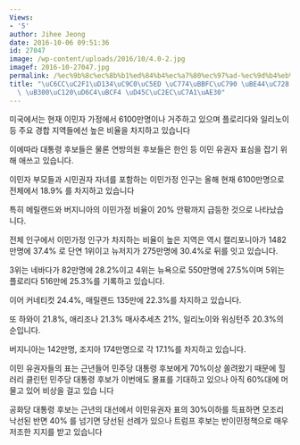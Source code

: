 ```yaml
---
Views:
- '5'
author: Jihee Jeong
date: 2016-10-06 09:51:36
id: 27047
image: /wp-content/uploads/2016/10/4.0-2.jpg
imagef: 2016-10-27047.jpg
permalink: /%ec%9b%8c%ec%8b%b1%ed%84%b4%ec%a7%80%ec%97%ad-%ec%9d%b4%eb%af%bc%ec%9e%90-%eb%b9%84%ec%9c%a8-%eb%86%92%ec%95%84-%eb%8c%80%ec%84%a0%ed%9b%84%eb%b3%b4-%ed%91%9c%ec%8b%ac%ec%9e%a1%ea%b8%b0/
title: "\uC6CC\uC2F1\uD134\uC9C0\uC5ED \uC774\uBBFC\uC790 \uBE44\uC728 \uB192\uC544\
  \ \uB300\uC120\uD6C4\uBCF4 \uD45C\uC2EC\uC7A1\uAE30"
---
```


미국에서는 현재 이민자 가정에서 6100만명이나 거주하고 있으며 플로리다와 일리노이 등 주요 경합 지역들에선 높은 비율을 차지하고 있습니다

이에따라 대통령 후보들은 물론 연방의원 후보들은 한인 등 이민 유권자 표심을 잡기 위해 애쓰고 있습니다.

이민자 부모들과 시민권자 자녀를 포함하는 이민가정 인구는 올해 현재 6100만명으로 전체에서 18.9% 를 차지하고 있습니다

특히 메릴랜드와 버지니아의 이민가정 비율이 20% 안팎까지 급등한 것으로 나타났습니다. 

전체 인구에서 이민가정 인구가 차지하는 비율이 높은 지역은 역시 캘리포니아가 1482만명에 37.4% 로 단연 1위이고 뉴저지가 275만명에 30.4%로 뒤를 잇고 있습니다.

3위는 네바다가 82만명에 28.2%이고 4위는 뉴욕으로 550만명에 27.5%이며 5위는 플로리다 516만에 25.3%를 기록하고 있습니다. 

이어 커네티컷 24.4%, 매릴랜드 135만에 22.3%를 차지하고 있습니다. 

또 하와이 21.8%, 애리조나 21.3% 매사추세츠 21%, 일리노이와 워싱턴주 20.3%의 순입니다. 

버지니아는 142만명, 조지아 174만명으로 각 17.1%를 차지하고 있습니다.

이민 유권자들의 표는 근년들어 민주당 대통령 후보에게 70%이상 쏠려왔기 때문에 힐러리 클린턴 민주당 대통령 후보가 이번에도 몰표를 기대하고 있으나 아직 60%대에 머물고 있어 비상을 걸고 있습 니다

공화당 대통령 후보는 근년의 대선에서 이민유권자 표의 30%이하를 득표하면 모조리 낙선된 반면 40% 를 넘기면 당선된 선례가 있으나 트럼프 후보는 반이민정책으로 매우 저조한 지지를 받고 있습니다
